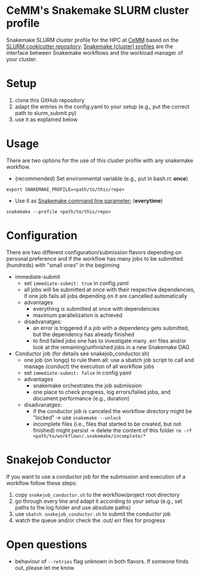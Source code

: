 # CeMM's Snakemake SLURM cluster profile
Snakemake SLURM cluster profile for the HPC at [CeMM](https://cemm.at/) based on the [SLURM cookicutter repository](https://github.com/Snakemake-Profiles/slurm).
[Snakemake (cluster) profiles](https://snakemake.readthedocs.io/en/stable/executing/cli.html#profiles) are the interface between Snakemake workflows and the workload manager of your cluster.

# Setup
1. clone this GitHub repository
2. adapt the entries in the config.yaml to your setup (e.g., put the correct path to slurm_submit.py)
3. use it as explained below

# Usage
There are two options for the use of this cluster profile with any snakemake workflow.

-  (recommended) Set environmental variable (e.g., put in bash.rc **once**) 
```
export SNAKEMAKE_PROFILE=<path/to/this/repo>
```

-  Use it as [Snakemake command line parameter:](https://snakemake.readthedocs.io/en/stable/executing/cli.html#EXECUTION) (**everytime**)
```
snakemake --profile <path/to/this/repo>
```

# Configuration
There are two different configuration/submission flavors depending on personal preference and if the workflow has many jobs to be submitted (hundreds) with "small ones" in the beginning
- immediate-submit
    - set ```immediate-submit: true``` in config.yaml
    - all jobs will be submitted at once with their respective dependencies, if one job fails all jobs depending on it are cancelled automatically
    - advantages
        - everything is submitted at once with dependencies
        - maximum parallelization is achieved
    - disadvanatges:
        - an error is triggered if a job with a dependency gets submitted, but the dependency has already finished
        - to find failed jobs one has to investigate many .err files and/or look at the remaining/unfinished jobs in a new Snakemake DAG
- Conductor job (for details see snakejob_conductor.sh)
    - one job (on longq) to rule them all: use a sbatch job script to call and manage (conduct) the execution of all workflow jobs
    - set ```immediate-submit: false``` in config.yaml
    - advantages
        - snakemake orchestrates the job submission
        - one place to check progress, log errors/failed jobs, and document performance (e.g., duration)
    - disadvanatges:
        - if the conductor job is canceled the workflow directory might be "locked" → use ```snakemake --unlock```
        - incomplete files (i.e., files that started to be created, but not finished) might persist → delete the content of this folder ```rm -rf <path/to/workflow>/.snakemake/incomplete/*```

# Snakejob Conductor
If you want to use a conductor job for the submission and execution of a worklfow follow these steps:
1. copy ```snakejob_conductor.sh``` to the workflow/project root directory
2. go through every line and adapt it according to your setup (e.g., set paths to the log folder and use absolute paths)
3. use ```sbatch snakejob_conductor.sh``` to submit the conductor job
4. watch the queue and/or check the .out/.err files for progress

# Open questions

- behaviour of ```--retries``` flag unknown in both flavors. If someone finds out, please let me know.